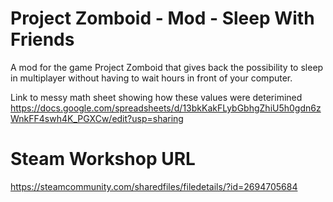 # Project Zomboid - Mod - Sleep With Friends
A mod for the game Project Zomboid that gives back the possibility to sleep in multiplayer without having to wait hours in front of your computer.


Link to messy math sheet showing how these values were deterimined
https://docs.google.com/spreadsheets/d/13bkKakFLybGbhgZhiU5h0gdn6zWnkFF4swh4K_PGXCw/edit?usp=sharing


# Steam Workshop URL
https://steamcommunity.com/sharedfiles/filedetails/?id=2694705684

